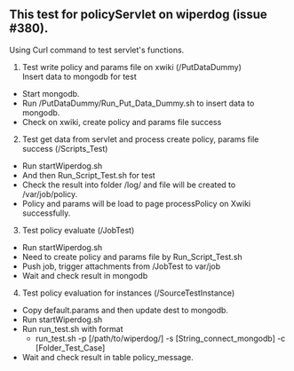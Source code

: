 This test for policyServlet on wiperdog (issue #380).  
----------------------------------------------------  
Using Curl command to test servlet's functions.    
 1. Test write policy and params file on xwiki (/PutDataDummy)  
 Insert data to mongodb for test  
  - Start mongodb.  
  - Run /PutDataDummy/Run_Put_Data_Dummy.sh to insert data to mongodb.  
  - Check on xwiki, create policy and params file success  
  
 2. Test get data from servlet and process create policy, params file success (/Scripts_Test)  
  - Run startWiperdog.sh  
  - And then Run_Script_Test.sh for test  
  - Check the result into folder /log/ and file will be created to /var/job/policy.  
  - Policy and params will be load to page processPolicy on Xwiki successfully.  
  
 3. Test policy evaluate (/JobTest)  
  - Run startWiperdog.sh  
  - Need to create policy and params file by Run_Script_Test.sh  
  - Push job, trigger attachments from /JobTest to var/job  
  - Wait and check result in mongodb  

 4. Test policy evaluation for instances (/SourceTestInstance)  
  - Copy default.params and then update dest to mongodb.  
  - Run startWiperdog.sh  
  - Run run_test.sh with format  
	+ run_test.sh -p [/path/to/wiperdog/] -s [String_connect_mongodb] -c [Folder_Test_Case]   
  - Wait and check result in table policy_message.  
